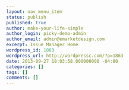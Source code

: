 ```yaml
---
layout: nav_menu_item
status: publish
published: true
author: make-your-life-simple
author_login: picky-demo-admin
author_email: admin@emarketdesign.com
excerpt: Issue Manager Home
wordpress_id: 1863
wordpress_url: http://wordpressc.com/?p=1863
date: 2013-09-27 18:03:58.000000000 -04:00
categories: []
tags: []
comments: []
---
```

 
